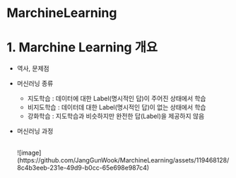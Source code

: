 # MarchineLearning

# 1. Marchine Learning 개요
  * 역사, 문제점
  * 머신러닝 종류
      - 지도학습 : 데이터에 대한 Label(명시적인 답)이 주어진 상태에서 학습
      - 비지도학습 : 데이터데 대한 Label(명시적인 답)이 없는 상태에서 학습
      - 강화학습 : 지도학습과 비슷하지만 완전한 답(Label)을 제공하지 않음

  * 머신러닝 과정
    
    <br>
    ![image](https://github.com/JangGunWook/MarchineLearning/assets/119468128/8c4b3eeb-231e-49d9-b0cc-65e698e987c4)
    <br>

